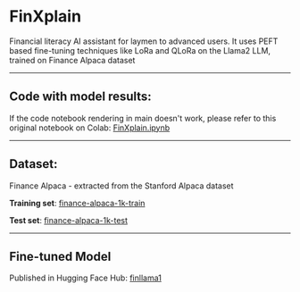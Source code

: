 # FinXplain

Financial literacy AI assistant for laymen to advanced users. It uses PEFT based fine-tuning techniques like LoRa and QLoRa on the Llama2 LLM, trained on Finance Alpaca dataset

_____

## Code with model results:

If the code notebook rendering in main doesn't work, please refer to this original notebook on Colab: [FinXplain.ipynb](https://colab.research.google.com/drive/1kvz6OB8x1WvaEwCKCOQy3VXceLvcoBQU?usp=sharing)

_____

## Dataset:
Finance Alpaca - extracted from the Stanford Alpaca dataset

  
  **Training set**: [finance-alpaca-1k-train](https://huggingface.co/datasets/poornima9348/finance-alpaca-1k-train)
  
  **Test set**: [finance-alpaca-1k-test](https://huggingface.co/datasets/poornima9348/finance-alpaca-1k-test)

_____

## Fine-tuned Model
Published in Hugging Face Hub: [finllama1](https://huggingface.co/poornima9348/finllama1)
